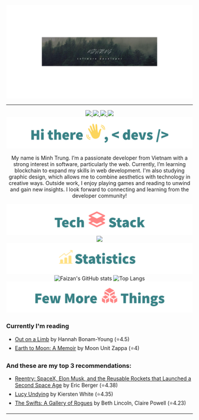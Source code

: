 <div align="center">
<img src="Image/Hero_banner.png">

<!-- uncomment to change banner
<img src="https://capsule-render.vercel.app/api?type=waving&&color=0:4CB8C4,100:3CD3AD&height=300&section=header&text=Muhammad%20Faizan&fontSize=90&fontColor=FCFFE7" />
-->

---

<!--Header: end-->

<!--Social Links Badges: start-->

<a href="https://github.com/chauminhtrung">
  <img src="https://img.shields.io/badge/GitHub-181717.svg?style=for-the-badge&logo=GitHub&logoColor=white">
</a>
<a href="https://www.linkedin.com/in/trung-minh-482a79335/">
  <img src="https://img.shields.io/badge/LinkedIn-0A66C2.svg?style=for-the-badge&logo=LinkedIn&logoColor=white">
</a>
<a href="https://www.instagram.com/c.mtrung/">
  <img src="https://img.shields.io/badge/Instagram-E4405F?style=for-the-badge&logo=instagram&logoColor=white">
</a>
<a href="https://www.goodreads.com/user/show/183246876-trung-minh">
  <img src="https://img.shields.io/badge/Goodreads-F3F1EA?style=for-the-badge&logo=goodreads&logoColor=372213">
</a>

<!--Social Links Badges: end-->

<!--About me: start-->
<img src="Image/hi_there.png">

<p>My name is Minh Trung. I’m a passionate developer from Vietnam with a strong interest in software, particularly the web. Currently, I’m learning blockchain to expand my skills in web development. I'm also studying graphic design, which allows me to combine aesthetics with technology in creative ways. Outside work, I enjoy playing games and reading to unwind and gain new insights. I look forward to connecting and learning from the developer community!</p>

<!--About me: end-->

<!--Tech stack: start-->

<img src="Image/tech_stack.png">

<img src="https://skillicons.dev/icons?i=java,python,html,css,js,mysql,sqlserver,git,github,firebase,vscode,idea,angular,spring,typescript,maven,docker,vite,react,vercel,bootstrap,eclipse,npm,nodejs" />

<!--Tech stack: end-->

<!--Statistics: start-->

<img src="Image/statistics.png">

  <img alt="Faizan's GitHub stats" width="406" src="https://github-readme-stats.vercel.app/api?username=chauminhtrung&custom_title=Github+Stats&bg_color=00000000&hide_border=true&show_icons=true&text_color=667799&title_color=388286&icon_color=388286">
  <img alt="Top Langs" width="350" src="https://github-readme-stats.vercel.app/api/top-langs/?username=chauminhtrung&layout=compact&hide_border=true&bg_color=00000000&text_color=667799&custom_title=Top+Languages&title_color=388286">

<!--Statistics: end-->

<!--More Details: start-->

<img src="Image/more_things.png">
</div>

### Currently I'm reading

<!-- CURRENT:START -->
- [Out on a Limb](https://www.goodreads.com/review/show/6966355831) by Hannah Bonam-Young  (⭐️4.5)
- [Earth to Moon: A Memoir](https://www.goodreads.com/review/show/6966360290) by Moon Unit Zappa (⭐️4)
<!-- CURRENT:END -->

### And these are my top 3 recommendations:

<!-- TOP-FIVE:START -->
- [Reentry: SpaceX, Elon Musk, and the Reusable Rockets that Launched a Second Space Age](https://www.goodreads.com/review/show/6966362811) by Eric Berger (⭐️4.38)
- [Lucy Undying]([https://www.goodreads.com/review/show/5163920324?utm_medium=api&utm_source=rss](https://www.goodreads.com/review/show/6966365110)) by Kiersten White (⭐️4.35)
- [The Swifts: A Gallery of Rogues](https://www.goodreads.com/review/show/6966367461) by Beth Lincoln, Claire Powell (⭐️4.23)

<!-- TOP-FIVE:END -->

<!--More Details: end-->

<!--Footer: start-->
<div align="center">

---
</div>
